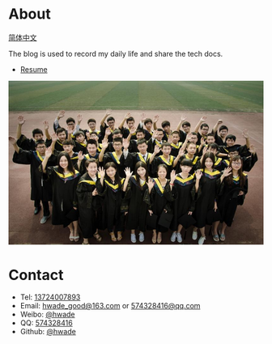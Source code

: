 About
===
<div class="about-plane">
	<pre><a href="about.md" alt="">简体中文</a></pre>
	<div class="about-content-plane">
		The blog is used to record my daily life and share the tech docs.
		<ul>
			<li><a href="http://hwade.github.io/resume/build">Resume</a></li>
		</ul>
	</div>
	<div class="about-img-plane">
		<img id="playing-img" src="album/college/1.jpg" alt="about_img"/>
	</div>
</div>

Contact
===

- Tel: [13724007893](#)
- Email: [hwade_good@163.com](#) or [574328416@qq.com](#)
- Weibo: [@hwade](http://weibo.com/u/2310658484)
- QQ: [574328416](#)
- Github: [@hwade](https://github.com/hwade/myPage)
